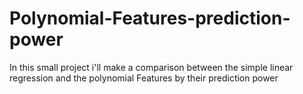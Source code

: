 # Polynomial-Features-prediction-power
In this small project i'll make a comparison between the simple linear regression and the polynomial Features by their prediction power 
